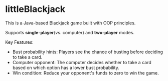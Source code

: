 # littleBlackjack

This is a Java-based Blackjack game built with OOP principles.

Supports **single-player**(vs. computer) and **two-player** modes.

Key Features:

- Bust probability hints: Players see the chance of busting before deciding to take a card.
- Computer opponent: The computer decides whether to take a card based on which option has a lower bust probability.
- Win condition: Reduce your opponent's funds to zero to win the game.
